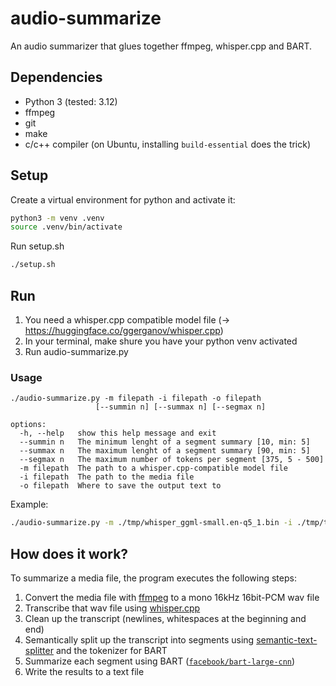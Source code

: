 # audio-summarize

An audio summarizer that glues together ffmpeg, whisper.cpp and BART.

## Dependencies

- Python 3 (tested: 3.12)
- ffmpeg
- git
- make
- c/c++ compiler (on Ubuntu, installing `build-essential` does the trick)

## Setup

Create a virtual environment for python and activate it:

```bash
python3 -m venv .venv
source .venv/bin/activate
```

Run setup.sh

```bash
./setup.sh
```

## Run

1. You need a whisper.cpp compatible model file (-> https://huggingface.co/ggerganov/whisper.cpp)
2. In your terminal, make shure you have your python venv activated
3. Run audio-summarize.py

### Usage

```
./audio-summarize.py -m filepath -i filepath -o filepath
                   [--summin n] [--summax n] [--segmax n]

options:
  -h, --help   show this help message and exit
  --summin n   The minimum lenght of a segment summary [10, min: 5]
  --summax n   The maximum lenght of a segment summary [90, min: 5]
  --segmax n   The maximum number of tokens per segment [375, 5 - 500]
  -m filepath  The path to a whisper.cpp-compatible model file
  -i filepath  The path to the media file
  -o filepath  Where to save the output text to
```

Example:

```bash
./audio-summarize.py -m ./tmp/whisper_ggml-small.en-q5_1.bin -i ./tmp/test.webm -o ./tmp/output.txt
```

## How does it work?

To summarize a media file, the program executes the following steps:

1. Convert the media file with [ffmpeg](https://www.ffmpeg.org/) to a mono 16kHz 16bit-PCM wav file
2. Transcribe that wav file using [whisper.cpp](https://github.com/ggerganov/whisper.cpp)
3. Clean up the transcript (newlines, whitespaces at the beginning and end)
4. Semantically split up the transcript into segments using [semantic-text-splitter](https://github.com/benbrandt/text-splitter) and the tokenizer for BART
5. Summarize each segment using BART ([`facebook/bart-large-cnn`](https://huggingface.co/facebook/bart-large-cnn))
6. Write the results to a text file
